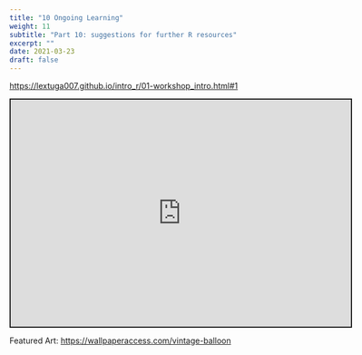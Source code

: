 ```yaml
---
title: "10 Ongoing Learning"
weight: 11
subtitle: "Part 10: suggestions for further R resources"
excerpt: ""
date: 2021-03-23
draft: false
---
```


https://lextuga007.github.io/intro_r/01-workshop_intro.html#1

<iframe src="https://lextuga007.github.io/intro_r/01-workshop_intro.html#1" width="600" height="400" style="border:2px solid currentColor;" loading="lazy" allowfullscreen></iframe> <script>fitvids('.shareagain', {players: 'iframe'});</script>

Featured Art: https://wallpaperaccess.com/vintage-balloon
